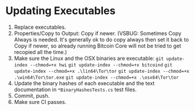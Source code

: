 # Updating Executables

1. Replace executables.
2. Properties/Copy to Output: Copy if newer. (VSBUG: Sometimes Copy Always is needed. It's generally ok to do copy always then set it back to Copy if newer, so already running Bitcoin Core will not be tried to get recopied all the time.)
3. Make sure the Linux and the OSX binaries are executable:
	`git update-index --chmod=+x hwi`
	`git update-index --chmod=+x bitcoind`
	`git update-index --chmod=+x .\lin64\Tor\tor`
	`git update-index --chmod=+x .\win64\Tor\tor.exe`
	`git update-index --chmod=+x .\osx64\Tor\tor`
4. Update the binary hashes of each executable and the text documentation in `*BinaryHashesTests.cs` test files.
5. Commit, push.
6. Make sure CI passes.
